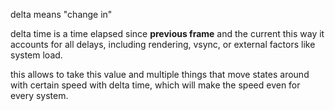 delta means "change in"

delta time is a time elapsed since **previous frame** and the current
this way it accounts for all delays, including rendering, vsync, or external factors like system load.

this allows to take this value and multiple things that move states around with certain speed with delta time, which will make the speed even for every system.